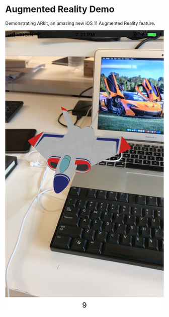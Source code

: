 # Augmented Reality Demo

Demonstrating ARkit, an amazing new iOS 11 Augmented Reality feature.  
  
![Alt text](arkit-demo.PNG?raw=true "Demo")
